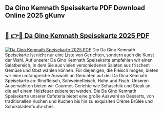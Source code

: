 ## Da Gino Kemnath Speisekarte PDF Download Online 2025 gKunv

# <h2><a href="http://gcaoeh8.nevu.top/?p=Da+Gino+Kemnath+Speisekarte">🔗 👉🔴 Da Gino Kemnath Speisekarte 2025 PDF</a></h2>

[![Da Gino Kemnath Speisekarte 2025 PDF](https://i.imgur.com/dBaPXMq.png)](http://gcaoeh8.nevu.top/?p=Da+Gino+Kemnath+Speisekarte)
Die Da Gino Kemnath Speisekarte ist nicht nur eine Liste von Gerichten, sondern auch die Kunst der Wahl. Auf unserer Da Gino Kemnath Speisekarte empfehlen wir einen Salatbereich, in dem Sie aus vielen verschiedenen Salaten aus frischem Gemüse und Obst wählen können. Für diejenigen, die Fleisch mögen, bieten wir eine umfangreiche Auswahl an Gerichten auf der Da Gino Kemnath Speisekarte an: Rindfleisch, Schweinefleisch, Huhn und Fisch. Unseren Auserwählten bieten wir Gourmet-Gerichte wie Schaschlik und Steak an, die auf einem Holzfeuer zubereitet werden. Die Da Gino Kemnath Speisekarte unserer Cafeteria bietet eine große Auswahl an Desserts, von traditionellen Kuchen und Kuchen bis hin zu exquisiten Crème Brûlée und Schokoladenfuufu-ches.

